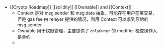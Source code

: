 - [[Crypto Roadmap]] [[solidity]] [[Ownable]] and [[Context]]
	- Context 是对 msg.sender 和 msg.data 抽象，可能存在用户签署交易，但是 gas fee 由 relayer 提供的情况，利用 Context 可以拿到原始的 msg.sender
	- Ownable 用于权限管理，主要提供了 `onlyOwner` 的 modifier 检查操作人是合约
	-